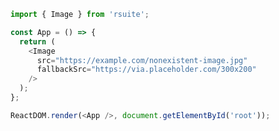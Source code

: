 <!--start-code-->

```js
import { Image } from 'rsuite';

const App = () => {
  return (
    <Image
      src="https://example.com/nonexistent-image.jpg"
      fallbackSrc="https://via.placeholder.com/300x200"
    />
  );
};

ReactDOM.render(<App />, document.getElementById('root'));
```

<!--end-code-->
